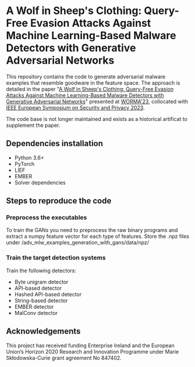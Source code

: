 # A Wolf in Sheep's Clothing: Query-Free Evasion Attacks Against Machine Learning-Based Malware Detectors with Generative Adversarial Networks

This repository contains the code to generate adversarial malware examples that resemble goodware in the feature space. 
The approach is detailed in the paper "[A Wolf in Sheep's Clothing: Query-Free Evasion Attacks Against Machine Learning-Based Malware Detectors with Generative Adversarial Networks](https://arxiv.org/abs/2306.09925)" presented at [WORMA'23](https://worma.gitlab.io/2023/), collocated with [IEEE European Symposium on Security and Privacy 2023](https://eurosp2023.ieee-security.org/).

The code base is not longer maintained and exists as a historical artificat to supplement the paper.

## Dependencies installation

* Python 3.6+
* PyTorch
* LIEF
* EMBER
* Solver dependencies

## Steps to reproduce the code

### Preprocess the executables
To train the GANs you need to preprocess the raw binary programs and extract a numpy feature vector for each type of features. Store the .npz files under /adv_mlw_examples_generation_with_gans/data/npz/ 

### Train the target detection systems
Train the following detectors:
* Byte unigram detector
* API-based detector
* Hashed API-based detector
* String-based detector
* EMBER detector
* MalConv detector

## Acknowledgements
This project has received funding Enterprise Ireland and the European Union’s Horizon 2020 Research and Innovation Programme under Marie Skłodowska-Curie grant agreement No 847402.


